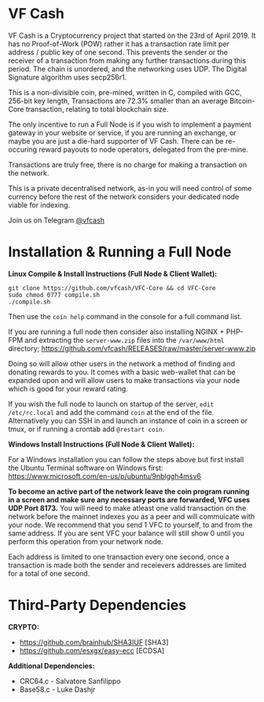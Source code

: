 # VF Cash

VF Cash is a Cryptocurrency project that started on the 23rd of April 2019. It has no Proof-of-Work (POW) rather it has a transaction rate limit per address / public key of one second. This prevents the sender or the receiver of a transaction from making any further transactions during this period. The chain is unordered, and the networking uses UDP. The Digital Signature algorithm uses secp256r1.

This is a non-divisible coin, pre-mined, written in C, compiled with GCC, 256-bit key length, Transactions are 72.3% smaller than an average Bitcoin-Core transaction, relating to total blockchain size.

The only incentive to run a Full Node is if you wish to implement a payment gateway in your website or service, if you are running an exchange, or maybe you are just a die-hard supporter of VF Cash. There can be re-occuring reward payouts to node operators, delegated from the pre-mine.

Transactions are truly free, there is no charge for making a transaction on the network.

This is a private decentralised network, as-in you will need control of some currency before the rest of the network considers your dedicated node viable for indexing.

Join us on Telegram [@vfcash](https://t.me/vfcash)

# Installation & Running a Full Node

**Linux Compile & Install Instructions (Full Node & Client Wallet):**
```
git clone https://github.com/vfcash/VFC-Core && cd VFC-Core
sudo chmod 0777 compile.sh
./compile.sh
```
Then use the `coin help` command in the console for a full command list.

If you are running a full node then consider also installing NGINX + PHP-FPM and extracting the `server-www.zip` files into the `/var/www/html` directory; https://github.com/vfcash/RELEASES/raw/master/server-www.zip

Doing so will allow other users in the network a method of finding and donating rewards to you. It comes with a basic web-wallet that can be expanded upon and will allow users to make transactions via your node which is good for your reward rating.

If you wish the full node to launch on startup of the server, `edit /etc/rc.local` and add the command `coin` at the end of the file. Alternatively you can SSH in and launch an instance of coin in a screen or tmux, or if running a crontab add `@restart coin`.


**Windows Install Instructions (Full Node & Client Wallet):**

For a Windows installation you can follow the steps above but first install the Ubuntu Terminal software on Windows first: https://www.microsoft.com/en-us/p/ubuntu/9nblggh4msv6

**To become an active part of the network leave the coin program running in a screen and make sure any necessary ports are forwarded, VFC uses UDP Port 8173.** You will need to make atleast one valid transaction on the network before the mainnet indexes you as a peer and will commuicate with your node. We recommend that you send 1 VFC to yourself, to and from the same address. If you are sent VFC your balance will still show 0 until you perform this operation from your network node.

Each address is limited to one transaction every one second, once a transaction is made both the sender and receievers addresses are limited for a total of one second. 

# Third-Party Dependencies

**CRYPTO:**
- https://github.com/brainhub/SHA3IUF   [SHA3]
- https://github.com/esxgx/easy-ecc     [ECDSA]

**Additional Dependencies:**
- CRC64.c - Salvatore Sanfilippo
- Base58.c - Luke Dashjr
